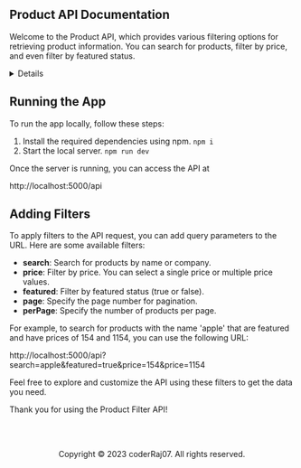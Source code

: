 ## Product API Documentation

Welcome to the Product API, which provides various filtering options for retrieving product information. You can search for products, filter by price, and even filter by featured status.

<details >

  Here are some example API requests you can make to your local server:

  - **Multi-select Prices, Search for 'Apple', and Filter by Featured (true)**

  Retrieve products with the search term 'apple', a price of 154, and a price of 1154 that are also featured.
  
   http://localhost:5000/api?search=apple&featured=true&price=154&price=1154
  
  - **Single Select Price and Search for 'S20'**
  
  Retrieve products with the search term 'S20' and a price of 505.
  
   http://localhost:5000/api?search=S20&price=505
   
</details>


## Running the App

To run the app locally, follow these steps:

1. Install the required dependencies using npm.
```npm i```
2. Start the local server.
```npm run dev```


Once the server is running, you can access the API at 

http://localhost:5000/api

## Adding Filters
To apply filters to the API request, you can add query parameters to the URL. Here are some available filters:

- **search**: Search for products by name or company.
- **price**: Filter by price. You can select a single price or multiple price values.
- **featured**: Filter by featured status (true or false).
- **page**: Specify the page number for pagination.
- **perPage**: Specify the number of products per page.

For example, to search for products with the name 'apple' that are featured and have prices of 154 and 1154, you can use the following URL:

http://localhost:5000/api?search=apple&featured=true&price=154&price=1154

Feel free to explore and customize the API using these filters to get the data you need.

Thank you for using the Product Filter API!

<br/><br/>

<p align="center">Copyright &copy; 2023 coderRaj07. All rights reserved.</p>



